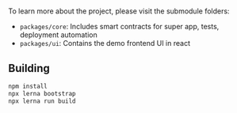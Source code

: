 # <my project>

To learn more about the project, please visit the submodule folders:

* `packages/core`: Includes smart contracts for super app, tests, deployment automation
* `packages/ui`: Contains the demo frontend UI in react

## Building
```bash
npm install
npx lerna bootstrap
npx lerna run build
```
